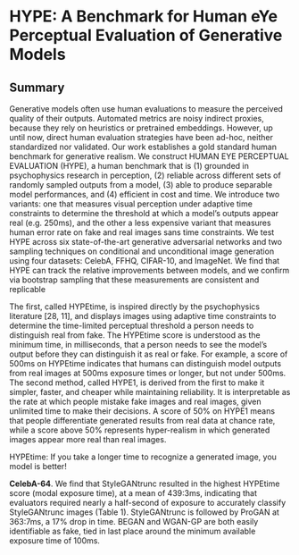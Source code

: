 # HYPE: A Benchmark for Human eYe Perceptual Evaluation of Generative Models

## Summary

Generative models often use human evaluations to measure the perceived quality
of their outputs. Automated metrics are noisy indirect proxies, because they rely
on heuristics or pretrained embeddings. However, up until now, direct human evaluation strategies have been ad-hoc, neither standardized nor validated. Our work
establishes a gold standard human benchmark for generative realism. We construct
HUMAN EYE PERCEPTUAL EVALUATION (HYPE), a human benchmark that is
(1) grounded in psychophysics research in perception, (2) reliable across different
sets of randomly sampled outputs from a model, (3) able to produce separable
model performances, and (4) efficient in cost and time. We introduce two variants:
one that measures visual perception under adaptive time constraints to determine
the threshold at which a model’s outputs appear real (e.g. 250ms), and the other a
less expensive variant that measures human error rate on fake and real images sans
time constraints. We test HYPE across six state-of-the-art generative adversarial
networks and two sampling techniques on conditional and unconditional image
generation using four datasets: CelebA, FFHQ, CIFAR-10, and ImageNet. We find
that HYPE can track the relative improvements between models, and we confirm
via bootstrap sampling that these measurements are consistent and replicable

 The first, called HYPEtime, is inspired directly by the psychophysics
literature [28, 11], and displays images using adaptive time constraints to determine the time-limited
perceptual threshold a person needs to distinguish real from fake. The HYPEtime score is understood
as the minimum time, in milliseconds, that a person needs to see the model’s output before they can
distinguish it as real or fake. For example, a score of 500ms on HYPEtime indicates that humans
can distinguish model outputs from real images at 500ms exposure times or longer, but not under
500ms. The second method, called HYPE1, is derived from the first to make it simpler, faster, and
cheaper while maintaining reliability. It is interpretable as the rate at which people mistake fake
images and real images, given unlimited time to make their decisions. A score of 50% on HYPE1
means that people differentiate generated results from real data at chance rate, while a score above
50% represents hyper-realism in which generated images appear more real than real images.


HYPEtime: If you take a longer time to recognize a generated image, you model is better!

**CelebA-64**. We find that StyleGANtrunc resulted in the highest HYPEtime score (modal exposure
time), at a mean of 439:3ms, indicating that evaluators required nearly a half-second of exposure
to accurately classify StyleGANtrunc images (Table 1). StyleGANtrunc is followed by ProGAN at
363:7ms, a 17% drop in time. BEGAN and WGAN-GP are both easily identifiable as fake, tied in last
place around the minimum available exposure time of 100ms. 
